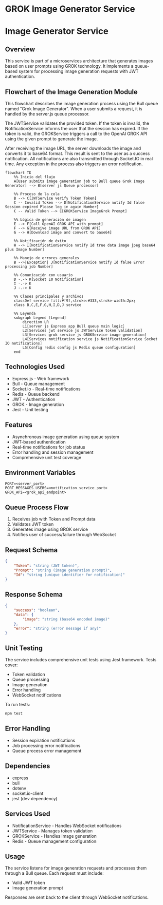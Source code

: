 # GROK Image Generator Service
          
# Image Generator Service

## Overview
This service is part of a microservices architecture that generates images based on user prompts using GROK technology. It implements a queue-based system for processing image generation requests with JWT authentication.


## Flowchart of the Image Generation Module

This flowchart describes the image generation process using the Bull queue named "Grok Image Generator". When a user submits a request, it is handled by the server.js queue processor.

The JWTService validates the provided token. If the token is invalid, the NotificationService informs the user that the session has expired. If the token is valid, the GROKService triggers a call to the OpenAI GROK API using the given prompt to generate the image.

After receiving the image URL, the server downloads the image and converts it to base64 format. This result is sent to the user as a success notification. All notifications are also transmitted through Socket.IO in real time. Any exception in the process also triggers an error notification.

```mermaid
flowchart TD
    %% Inicio del flujo
    A[User submits image generation job to Bull queue Grok Image Generator] --> B[server js Queue processor]

    %% Proceso de la cola
    B --> C[JWTService verify Token Token]
    C -- Invalid Token --> D[NotificationService notify Id false Session expired Please log in again Number]
    C -- Valid Token --> E[GROKService ImageGrok Prompt]

    %% Lógica de generación de imagen
    E --> F[Call OpenAI GROK API with prompt]
    F --> G[Receive image URL from GROK API]
    G --> H[Download image and convert to base64]

    %% Notificación de éxito
    H --> I[NotificationService notify Id true data image jpeg base64 plus Image Number]

    %% Manejo de errores generales
    B -->|Exception| J[NotificationService notify Id false Error processing job Number]

    %% Comunicación con usuario
    D -.-> K[Socket IO Notification]
    I -.-> K
    J -.-> K

    %% Clases principales y archivos
    classDef service fill:#f9f,stroke:#333,stroke-width:2px;
    class B,C,E,F,G,H,I,D,J service

    %% Leyenda
    subgraph Legend [Legend]
        direction LR
        L1[server js Express app Bull queue main logic]
        L2[Services jwt service js JWTService token validation]
        L3[Services grok service js GROKService image generation]
        L4[Services notification service js NotificationService Socket IO notifications]
        L5[Config redis config js Redis queue configuration]
    end
```

## Technologies Used
- Express.js - Web framework
- Bull - Queue management
- Socket.io - Real-time notifications
- Redis - Queue backend
- JWT - Authentication
- GROK - Image generation
- Jest - Unit testing

## Features
- Asynchronous image generation using queue system
- JWT-based authentication
- Real-time notifications for job status
- Error handling and session management
- Comprehensive unit test coverage

## Environment Variables
```env
PORT=<server_port>
PORT_MESSAGES_USERS=<notification_service_port>
GROK_API=<grok_api_endpoint>
```

## Queue Process Flow
1. Receives job with Token and Prompt data
2. Validates JWT token
3. Generates image using GROK service
4. Notifies user of success/failure through WebSocket

## Request Schema
```json
{
    "Token": "string (JWT token)",
    "Prompt": "string (image generation prompt)",
    "Id": "string (unique identifier for notification)"
}
```

## Response Schema
```json
{
    "success": "boolean",
    "data": {
        "image": "string (base64 encoded image)"
    },
    "error": "string (error message if any)"
}
```

## Unit Testing
The service includes comprehensive unit tests using Jest framework. Tests cover:
- Token validation
- Queue processing
- Image generation
- Error handling
- WebSocket notifications

To run tests:
```bash
npm test
```

## Error Handling
- Session expiration notifications
- Job processing error notifications
- Queue process error management

## Dependencies
- express
- bull
- dotenv
- socket.io-client
- jest (dev dependency)

## Services Used
- NotificationService - Handles WebSocket notifications
- JWTService - Manages token validation
- GROKService - Handles image generation
- Redis - Queue management configuration

## Usage
The service listens for image generation requests and processes them through a Bull queue. Each request must include:
- Valid JWT token
- Image generation prompt

Responses are sent back to the client through WebSocket notifications.
        